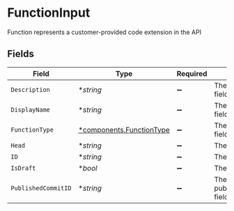 # FunctionInput

Function represents a customer-provided code extension in the API


## Fields

| Field                                                               | Type                                                                | Required                                                            | Description                                                         |
| ------------------------------------------------------------------- | ------------------------------------------------------------------- | ------------------------------------------------------------------- | ------------------------------------------------------------------- |
| `Description`                                                       | **string*                                                           | :heavy_minus_sign:                                                  | The description field.                                              |
| `DisplayName`                                                       | **string*                                                           | :heavy_minus_sign:                                                  | The displayName field.                                              |
| `FunctionType`                                                      | [*components.FunctionType](../../models/components/functiontype.md) | :heavy_minus_sign:                                                  | The functionType field.                                             |
| `Head`                                                              | **string*                                                           | :heavy_minus_sign:                                                  | The head field.                                                     |
| `ID`                                                                | **string*                                                           | :heavy_minus_sign:                                                  | The id field.                                                       |
| `IsDraft`                                                           | **bool*                                                             | :heavy_minus_sign:                                                  | The isDraft field.                                                  |
| `PublishedCommitID`                                                 | **string*                                                           | :heavy_minus_sign:                                                  | The publishedCommitId field.                                        |